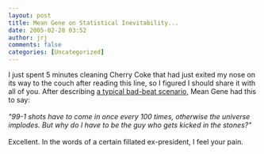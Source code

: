 ```yaml
---
layout: post
title: Mean Gene on Statistical Inevitability...
date: 2005-02-28 03:52
author: jrj
comments: false
categories: [Uncategorized]
---
```

I just spent 5 minutes cleaning Cherry Coke that had just exited my nose on its way to the couch after reading this line, so I figured I should share it with all of you. After describing <a href="http://meangenepoker.blogspot.com/2005/02/my-worst-beat-ever.html" target="_blank">a typical bad-beat scenario</a>, Mean Gene had this to say:<br /><br />*"99-1 shots have to come in once every 100 times, otherwise the universe implodes. But why do I have to be the guy who gets kicked in the stones?"*<br /><br />Excellent. In the words of a certain fillated ex-president, I feel your pain.
